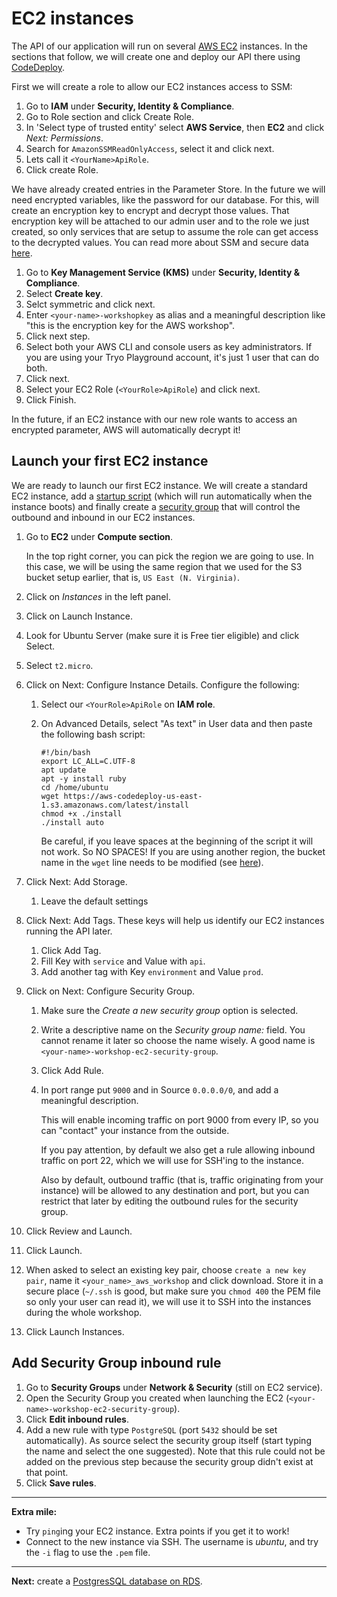 # EC2 instances

The API of our application will run on several [AWS EC2](https://aws.amazon.com/ec2/) instances. In the sections that follow, we will create one and deploy our API there using [CodeDeploy](http://docs.aws.amazon.com/codedeploy/latest/userguide/welcome.html).

First we will create a role to allow our EC2 instances access to SSM:

1. Go to **IAM** under **Security, Identity & Compliance**.
2. Go to Role section and click Create Role.
3. In 'Select type of trusted entity' select **AWS Service**, then **EC2** and click _Next: Permissions_.
4. Search for `AmazonSSMReadOnlyAccess`, select it and click next.
5. Lets call it `<YourName>ApiRole`. 
6. Click create Role.

We have already created entries in the Parameter Store. In the future we will need encrypted variables, like the password for our database. For this, will create an encryption key to encrypt and decrypt those values. That encryption key will be attached to our admin user and to the role we just created, so only services that are setup to assume the role can get access to the decrypted values. You can read more about SSM and secure data [here](https://aws.amazon.com/blogs/compute/managing-secrets-for-amazon-ecs-applications-using-parameter-store-and-iam-roles-for-tasks/).

1. Go to **Key Management Service (KMS)** under **Security, Identity & Compliance**.
2. Select **Create key**.
3. Selct symmetric and click next.
3. Enter `<your-name>-workshopkey` as alias and a meaningful description like "this is the encryption key for the AWS workshop".
4. Click next step.
5. Select both your AWS CLI and console users as key administrators. If you are using your Tryo Playground account, it's just 1 user that can do both.
6. Click next.
7. Select your EC2 Role (`<YourRole>ApiRole`) and click next.
8. Click Finish.

In the future, if an EC2 instance with our new role wants to access an encrypted parameter, AWS will automatically decrypt it!

## Launch your first EC2 instance

We are ready to launch our first EC2 instance. We will create a standard EC2 instance, add a [startup script](http://docs.aws.amazon.com/AWSEC2/latest/UserGuide/user-data.html) (which will run automatically when the instance boots) and finally create a [security group](http://docs.aws.amazon.com/AWSEC2/latest/UserGuide/using-network-security.html) that will control the outbound and inbound in our EC2 instances.

1. Go to **EC2** under **Compute section**.

    In the top right corner, you can pick the region we are going to use. In this case, we will be using the same region that we used for the S3 bucket setup earlier, that is, `US East (N. Virginia)`.
2. Click on _Instances_ in the left panel.
2. Click on Launch Instance.
3. Look for Ubuntu Server (make sure it is Free tier eligible) and click Select.
4. Select `t2.micro`.
5. Click on Next: Configure Instance Details. Configure the following:

    1. Select our `<YourRole>ApiRole` on **IAM role**.
    2. On Advanced Details, select "As text" in User data and then paste the following bash script:
        ```
        #!/bin/bash
        export LC_ALL=C.UTF-8
        apt update
        apt -y install ruby
        cd /home/ubuntu
        wget https://aws-codedeploy-us-east-1.s3.amazonaws.com/latest/install
        chmod +x ./install
        ./install auto
        ```

        Be careful, if you leave spaces at the beginning of the script it will not work. So NO SPACES!
        If you are using another region, the bucket name in the `wget` line needs to be modified (see [here](https://docs.aws.amazon.com/codedeploy/latest/userguide/resource-kit.html#resource-kit-bucket-names)).
6. Click Next: Add Storage.
    1. Leave the default settings
7. Click Next: Add Tags. These keys will help us identify our EC2 instances running the API later.
    1. Click Add Tag.
    2. Fill Key with `service` and Value with `api`.
    3. Add another tag with Key `environment` and Value `prod`.
8.  Click on Next: Configure Security Group.
    1. Make sure the _Create a new security group_ option is selected.
    2. Write a descriptive name on the _Security group name:_ field. You cannot rename it later so choose the name wisely. A good name is `<your-name>-workshop-ec2-security-group`.
    3. Click Add Rule.
    4. In port range put `9000` and in Source `0.0.0.0/0`, and add a meaningful description. 
    
        This will enable incoming traffic on port 9000 from every IP, so you can "contact" your instance from the outside.
        
        If you pay attention, by default we also get a rule allowing inbound traffic on port 22, which we will use for SSH'ing to the instance.
        
        Also by default, outbound traffic (that is, traffic originating from your instance) will be allowed to any destination and port, but you can restrict that later by editing the outbound rules for the security group.
16. Click Review and Launch.
17. Click Launch.
18. When asked to select an existing key pair, choose `create a new key pair`, name it `<your_name>_aws_workshop` and click download. Store it in a secure place (`~/.ssh` is good, but make sure you `chmod 400` the PEM file so only your user can read it), we will use it to SSH into the instances during the whole workshop.
19. Click Launch Instances.

## Add Security Group inbound rule
1. Go to **Security Groups** under **Network & Security** (still on EC2 service).
2. Open the Security Group you created when launching the EC2 (`<your-name>-workshop-ec2-security-group`).
3. Click **Edit inbound rules**.
4. Add a new rule with type `PostgreSQL` (port `5432` should be set automatically). As source select the security group itself (start typing the name and select the one suggested). Note that this rule could not be added on the previous step because the security group didn't exist at that point.
5. Click **Save rules**.

---
**Extra mile:**

- Try `ping`ing your EC2 instance. Extra points if you get it to work!
- Connect to the new instance via SSH. The username is _ubuntu_, and try the `-i` flag to use the `.pem` file.

---
**Next:** create a [PostgresSQL database on RDS](/workshop/s3-web-ec2-api-rds/03-RDS.md).
